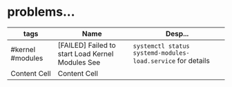 # problems...

|tags | Name  | Desp... |
| ------ | ------------- | ------------- |
|#kernel #modules | [FAILED] Failed to start Load Kernel Modules See | ```systemctl status systemd-modules-load.service```  for details |
| Content Cell  | Content Cell  |